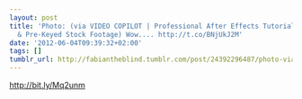 ```yaml
---
layout: post
title: 'Photo: (via VIDEO COPILOT | Professional After Effects Tutorials, Plug-ins
  & Pre-Keyed Stock Footage) Wow.... http://t.co/BNjUkJ2M'
date: '2012-06-04T09:39:32+02:00'
tags: []
tumblr_url: http://fabiantheblind.tumblr.com/post/24392296487/photo-via-video-copilot-professional-after-effects
---
```

http://bit.ly/Mq2unm
